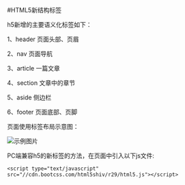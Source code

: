 #HTML5新结构标签


h5新增的主要语义化标签如下：

1、header 页面头部、页眉

2、nav 页面导航

3、article 一篇文章

4、section 文章中的章节

5、aside 侧边栏

6、footer 页面底部、页脚

页面使用标签布局示意图：

![示例图片
](/assets/7878787878.png)

PC端兼容h5的新标签的方法，在页面中引入以下js文件:

```
<script type="text/javascript" src="//cdn.bootcss.com/html5shiv/r29/html5.js"></script>
```

